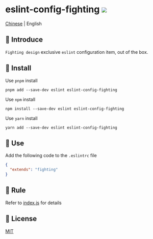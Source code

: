 # eslint-config-fighting <a href="https://www.npmjs.com/package/eslint-config-fighting"><img src="https://badgen.net/npm/v/eslint-config-fighting" /></a>

<a href="https://github.com/FightingDesign/fighting-design/blob/master/packages/eslint-config/README.md">Chinese</a> | English

## 🤟 Introduce

`Fighting design` exclusive `eslint` configuration item, out of the box.

## 🔑 Install

Use `pnpm` install

```shell
pnpm add --save-dev eslint eslint-config-fighting
```

Use `npm` install

```shell
npm install --save-dev eslint eslint-config-fighting
```

Use `yarn` install

```shell
yarn add --save-dev eslint eslint-config-fighting
```

## 🐳 Use

Add the following code to the `.eslintrc` file

```json
{
  "extends": "fighting"
}
```

## 🚧 Rule

Refer to [index.js](https://github.com/FightingDesign/fighting-design/blob/master/packages/eslint-config/index.js) for details

## 💬 License

[MIT](https://github.com/FightingDesign/fighting-design/blob/master/packages/eslint-config/LICENSE)
